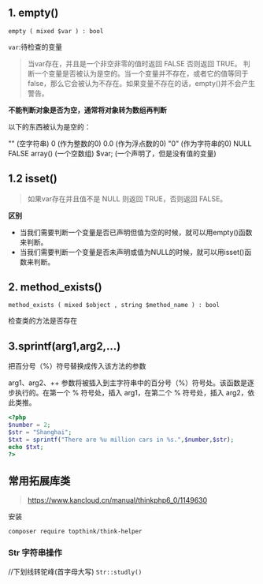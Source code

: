 <!--
 * @Author: your name
 * @Date: 2021-06-10 11:46:52
 * @LastEditTime: 2021-06-10 11:55:08
 * @LastEditors: Please set LastEditors
 * @Description: In User Settings Edit
 * @FilePath: \php_study\note\PHP\常用函数.md
-->
## 1. empty()

`empty ( mixed $var ) : bool`

`var`:待检查的变量

> 当var存在，并且是一个非空非零的值时返回 FALSE 否则返回 TRUE。
判断一个变量是否被认为是空的。当一个变量并不存在，或者它的值等同于false，那么它会被认为不存在。如果变量不存在的话，empty()并不会产生警告。

**不能判断对象是否为空，通常将对象转为数组再判断**

以下的东西被认为是空的：

"" (空字符串)
0 (作为整数的0)
0.0 (作为浮点数的0)
"0" (作为字符串的0)
NULL
FALSE
array() (一个空数组)
$var; (一个声明了，但是没有值的变量)

## 1.2 isset()

> 如果var存在并且值不是 NULL 则返回 TRUE，否则返回 FALSE。

**区别**
- 当我们需要判断一个变量是否已声明但值为空的时候，就可以用empty()函数来判断。
- 当我们需要判断一个变量是否未声明或值为NULL的时候，就可以用isset()函数来判断。
## 2. method_exists()

`method_exists ( mixed $object , string $method_name ) : bool`

检查类的方法是否存在

## 3.sprintf(arg1,arg2,...)

把百分号（%）符号替换成传入该方法的参数

arg1、arg2、++ 参数将被插入到主字符串中的百分号（%）符号处。该函数是逐步执行的。在第一个 % 符号处，插入 arg1，在第二个 % 符号处，插入 arg2，依此类推。
```php
<?php
$number = 2;
$str = "Shanghai";
$txt = sprintf("There are %u million cars in %s.",$number,$str);
echo $txt;
?>
```



## 常用拓展库类

> https://www.kancloud.cn/manual/thinkphp6_0/1149630

安装

`composer require topthink/think-helper`

### Str 字符串操作
//下划线转驼峰(首字母大写)
`Str::studly()`
